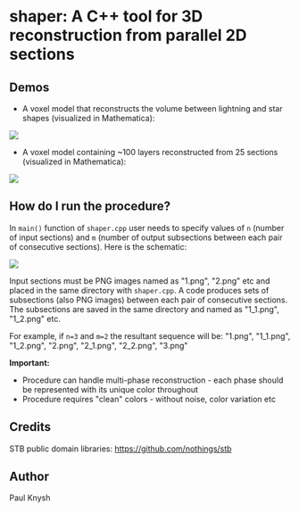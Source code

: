 # shaper: A C++ tool for 3D reconstruction from parallel 2D sections

## Demos

* A voxel model that reconstructs the volume between lightning and star shapes (visualized in Mathematica):

<img src="http://i.imgur.com/arVf4Ct.png">

* A voxel model containing ~100 layers reconstructed from 25 sections (visualized in Mathematica):

<img src="http://i.imgur.com/cJqGgUL.png">

## How do I run the procedure?

In `main()` function of `shaper.cpp` user needs to specify values of `n` (number of input sections) and `m` (number of output subsections between each pair of consecutive sections). Here is the schematic:

<img src="http://i.imgur.com/65NgGKB.png">

Input sections must be PNG images named as "1.png", "2.png" etc and placed in the same directory with `shaper.cpp`. A code produces sets of subsections (also PNG images) between each pair of consecutive sections. The subsections are saved in the same directory and named as "1_1.png", "1_2.png" etc.

For example, if `n=3` and `m=2` the resultant sequence will be:
"1.png", "1_1.png", "1_2.png", "2.png", "2_1.png", "2_2.png", "3.png"

**Important:**
* Procedure can handle multi-phase reconstruction - each phase should be represented with its unique color throughout
* Procedure requires "clean" colors - without noise, color variation etc

## Credits

STB public domain libraries: https://github.com/nothings/stb

## Author

Paul Knysh
